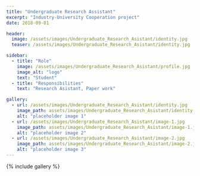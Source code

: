 ```yaml
---
title: "Undergraduate Research Assistant"
excerpt: "Industry-University Cooperation project"
date: 2018-09-01

header:
  image: /assets/images/Undergraduate_Research_Asistant/identity.jpg
  teaser: /assets/images/Undergraduate_Research_Asistant/identity.jpg

sidebar:
  - title: "Role"
    image: /assets/images/Undergraduate_Research_Asistant/profile.jpg
    image_alt: "logo"
    text: "Student"
  - title: "Responsibilities"
    text: "Research Asistant, Paper work"

gallery:
  - url: /assets/images/Undergraduate_Research_Asistant/identity.jpg
    image_path: assets/images/Undergraduate_Research_Asistant/identity.jpg
    alt: "placeholder image 1"
  - url: /assets/images/Undergraduate_Research_Asistant/image-1.jpg
    image_path: assets/images/Undergraduate_Research_Asistant/image-1.jpg
    alt: "placeholder image 2"
  - url: /assets/images/Undergraduate_Research_Asistant/image-2.jpg
    image_path: assets/images/Undergraduate_Research_Asistant/image-2.jpg
    alt: "placeholder image 3"
---
```


{% include gallery %}
